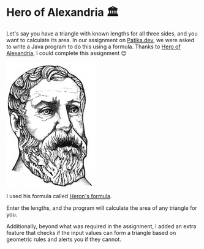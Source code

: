 # Hero of Alexandria 🏛
Let's say you have a triangle with known lengths for all three sides, and you want to calculate its area. In our assignment on [Patika.dev](https://patika.dev), we were asked to write a Java program to do this using a formula. Thanks to [Hero of Alexandria](https://en.wikipedia.org/wiki/Hero_of_Alexandria), I could complete this assignment 😊 

  ![Hero of Alexandria](img/Hero_of_Alexandria.png)

I used his formula called [Heron's formula](https://en.wikipedia.org/wiki/Heron%27s_formula).

Enter the lengths, and the program will calculate the area of any triangle for you. 

Additionally, beyond what was required in the assignment, I added an extra feature that checks if the input values can form a triangle based on geometric rules and alerts you if they cannot.
